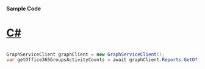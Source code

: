 #### Sample Code
# [C#](#tab/Csharp)

```C#

GraphServiceClient graphClient = new GraphServiceClient();
var getOffice365GroupsActivityCounts = await graphClient.Reports.GetOffice365GroupsActivityCounts().Request().GetAsync();

```